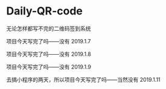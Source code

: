 # Daily-QR-code
无论怎样都写不完的二维码签到系统

项目今天写完了吗——没有       2019.1.7

项目今天写完了吗——没有       2019.1.8

项目今天写完了吗——没有       2019.1.9

去搞小程序的两天，所以项目今天写完了吗——当然没有        2019.1.11
